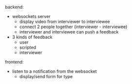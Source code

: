 backend:
 - websockets server
   - display video from interviewer to interviewee
   - connect 2 people together (interviewer - interviewee)
   - interviewer and interviewee can push a feedback
 - 3 kinds of feedback
   - user
   - scripted
   - interviewer

frontend:
 - listen to a notification from the websocket
   - display/send form for type
